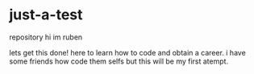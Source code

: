 # just-a-test
repository
hi im ruben

lets get this done! here to learn how to code and obtain a career. i have some friends how code them selfs but this will be my first atempt. 

